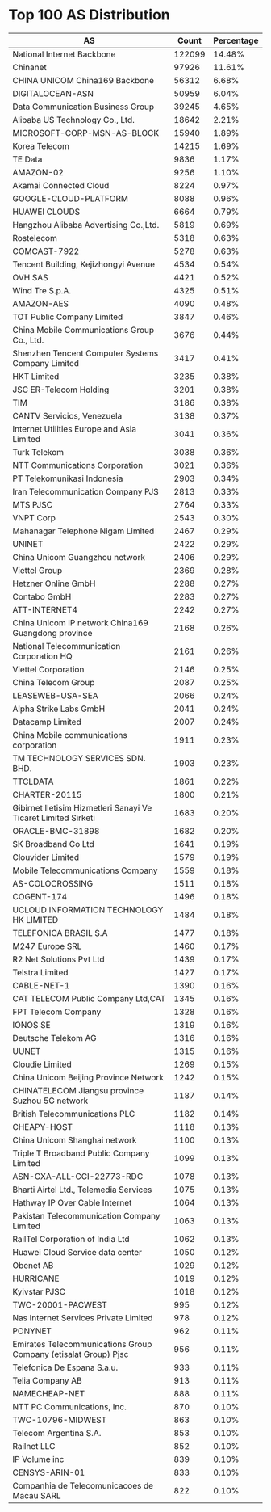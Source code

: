 # Top 100 AS Distribution
| AS | Count | Percentage |
|----|----|----|
| National Internet Backbone | 122099 | 14.48% |
| Chinanet | 97926 | 11.61% |
| CHINA UNICOM China169 Backbone | 56312 | 6.68% |
| DIGITALOCEAN-ASN | 50959 | 6.04% |
| Data Communication Business Group | 39245 | 4.65% |
| Alibaba US Technology Co., Ltd. | 18642 | 2.21% |
| MICROSOFT-CORP-MSN-AS-BLOCK | 15940 | 1.89% |
| Korea Telecom | 14215 | 1.69% |
| TE Data | 9836 | 1.17% |
| AMAZON-02 | 9256 | 1.10% |
| Akamai Connected Cloud | 8224 | 0.97% |
| GOOGLE-CLOUD-PLATFORM | 8088 | 0.96% |
| HUAWEI CLOUDS | 6664 | 0.79% |
| Hangzhou Alibaba Advertising Co.,Ltd. | 5819 | 0.69% |
| Rostelecom | 5318 | 0.63% |
| COMCAST-7922 | 5278 | 0.63% |
| Tencent Building, Kejizhongyi Avenue | 4534 | 0.54% |
| OVH SAS | 4421 | 0.52% |
| Wind Tre S.p.A. | 4325 | 0.51% |
| AMAZON-AES | 4090 | 0.48% |
| TOT Public Company Limited | 3847 | 0.46% |
| China Mobile Communications Group Co., Ltd. | 3676 | 0.44% |
| Shenzhen Tencent Computer Systems Company Limited | 3417 | 0.41% |
| HKT Limited | 3235 | 0.38% |
| JSC ER-Telecom Holding | 3201 | 0.38% |
| TIM | 3186 | 0.38% |
| CANTV Servicios, Venezuela | 3138 | 0.37% |
| Internet Utilities Europe and Asia Limited | 3041 | 0.36% |
| Turk Telekom | 3038 | 0.36% |
| NTT Communications Corporation | 3021 | 0.36% |
| PT Telekomunikasi Indonesia | 2903 | 0.34% |
| Iran Telecommunication Company PJS | 2813 | 0.33% |
| MTS PJSC | 2764 | 0.33% |
| VNPT Corp | 2543 | 0.30% |
| Mahanagar Telephone Nigam Limited | 2467 | 0.29% |
| UNINET | 2422 | 0.29% |
| China Unicom Guangzhou network | 2406 | 0.29% |
| Viettel Group | 2369 | 0.28% |
| Hetzner Online GmbH | 2288 | 0.27% |
| Contabo GmbH | 2283 | 0.27% |
| ATT-INTERNET4 | 2242 | 0.27% |
| China Unicom IP network China169 Guangdong province | 2168 | 0.26% |
| National Telecommunication Corporation HQ | 2161 | 0.26% |
| Viettel Corporation | 2146 | 0.25% |
| China Telecom Group | 2087 | 0.25% |
| LEASEWEB-USA-SEA | 2066 | 0.24% |
| Alpha Strike Labs GmbH | 2041 | 0.24% |
| Datacamp Limited | 2007 | 0.24% |
| China Mobile communications corporation | 1911 | 0.23% |
| TM TECHNOLOGY SERVICES SDN. BHD. | 1903 | 0.23% |
| TTCLDATA | 1861 | 0.22% |
| CHARTER-20115 | 1800 | 0.21% |
| Gibirnet Iletisim Hizmetleri Sanayi Ve Ticaret Limited Sirketi | 1683 | 0.20% |
| ORACLE-BMC-31898 | 1682 | 0.20% |
| SK Broadband Co Ltd | 1641 | 0.19% |
| Clouvider Limited | 1579 | 0.19% |
| Mobile Telecommunications Company | 1559 | 0.18% |
| AS-COLOCROSSING | 1511 | 0.18% |
| COGENT-174 | 1496 | 0.18% |
| UCLOUD INFORMATION TECHNOLOGY HK LIMITED | 1484 | 0.18% |
| TELEFONICA BRASIL S.A | 1477 | 0.18% |
| M247 Europe SRL | 1460 | 0.17% |
| R2 Net Solutions Pvt Ltd | 1439 | 0.17% |
| Telstra Limited | 1427 | 0.17% |
| CABLE-NET-1 | 1390 | 0.16% |
| CAT TELECOM Public Company Ltd,CAT | 1345 | 0.16% |
| FPT Telecom Company | 1328 | 0.16% |
| IONOS SE | 1319 | 0.16% |
| Deutsche Telekom AG | 1316 | 0.16% |
| UUNET | 1315 | 0.16% |
| Cloudie Limited | 1269 | 0.15% |
| China Unicom Beijing Province Network | 1242 | 0.15% |
| CHINATELECOM Jiangsu province Suzhou 5G network | 1187 | 0.14% |
| British Telecommunications PLC | 1182 | 0.14% |
| CHEAPY-HOST | 1118 | 0.13% |
| China Unicom Shanghai network | 1100 | 0.13% |
| Triple T Broadband Public Company Limited | 1099 | 0.13% |
| ASN-CXA-ALL-CCI-22773-RDC | 1078 | 0.13% |
| Bharti Airtel Ltd., Telemedia Services | 1075 | 0.13% |
| Hathway IP Over Cable Internet | 1064 | 0.13% |
| Pakistan Telecommunication Company Limited | 1063 | 0.13% |
| RailTel Corporation of India Ltd | 1062 | 0.13% |
| Huawei Cloud Service data center | 1050 | 0.12% |
| Obenet AB | 1029 | 0.12% |
| HURRICANE | 1019 | 0.12% |
| Kyivstar PJSC | 1018 | 0.12% |
| TWC-20001-PACWEST | 995 | 0.12% |
| Nas Internet Services Private Limited | 978 | 0.12% |
| PONYNET | 962 | 0.11% |
| Emirates Telecommunications Group Company (etisalat Group) Pjsc | 956 | 0.11% |
| Telefonica De Espana S.a.u. | 933 | 0.11% |
| Telia Company AB | 913 | 0.11% |
| NAMECHEAP-NET | 888 | 0.11% |
| NTT PC Communications, Inc. | 870 | 0.10% |
| TWC-10796-MIDWEST | 863 | 0.10% |
| Telecom Argentina S.A. | 853 | 0.10% |
| Railnet LLC | 852 | 0.10% |
| IP Volume inc | 839 | 0.10% |
| CENSYS-ARIN-01 | 833 | 0.10% |
| Companhia de Telecomunicacoes de Macau SARL | 822 | 0.10% |
